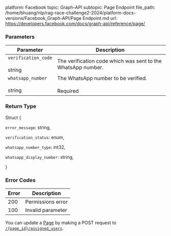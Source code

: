 platform: Facebook
topic: Graph-API
subtopic: Page Endpoint
file_path: /home/bhuang/nlp/rag-race-challenge2-2024/platform-docs-versions/Facebook_Graph-API/Page Endpoint.md
url: https://developers.facebook.com/docs/graph-api/reference/page/

### Parameters

| Parameter | Description |
| --- | --- |
| `verification_code`<br><br>string | The verification code which was sent to the WhatsApp number. |
| `whatsapp_number`<br><br>string | The WhatsApp number to be verified.<br><br>Required |

### Return Type

Struct {

`error_message`: string,

`verification_status`: enum,

`whatsapp_number_type`: int32,

`whatsapp_display_number`: string,

}

### Error Codes

| Error | Description |
| --- | --- |
| 200 | Permissions error |
| 100 | Invalid parameter |

You can update a [Page](https://developers.facebook.com/docs/graph-api/reference/page/) by making a POST request to [`/{page_id}/assigned_users`](https://developers.facebook.com/docs/graph-api/reference/page/assigned_users/).
